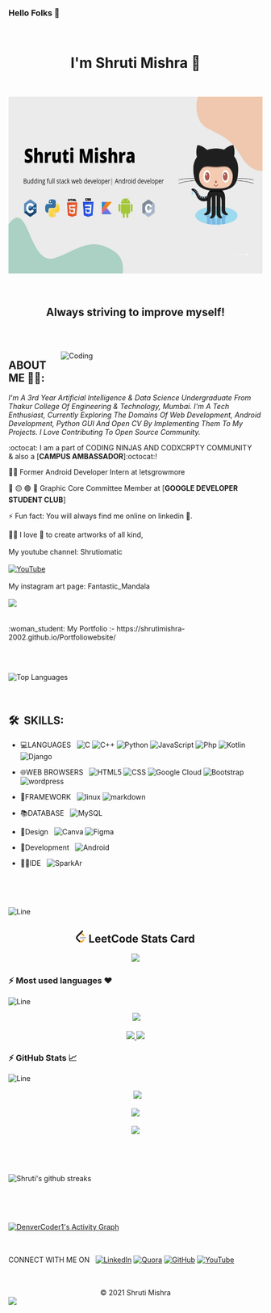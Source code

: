 ### Hello Folks 👋
<br>
<h1 align="center">I'm Shruti Mishra 👋</h1> <br>
<!-- <img src="https://raw.githubusercontent.com/aemmadi/aemmadi/master/wave.gif" width="10px"> -->

<p align="center">
<!--<img src="https://camo.githubusercontent.com/12e0d68f4910f6b0bb4358a6e600ddda201427e01ed1bcf264258900109ea9c6/68747470733a2f2f696d6775722e636f6d2f5a396e317935532e676966" height=400px width=600px>-->
<img src="banner.jpeg" height=350px  width=700px>

</p>
<!-- <br>
<div align="center" width="50">

<img src="https://i.imgur.com/dTYwdG1.gif" alt="Welcome!" width="300"/>

</div> -->
<br>
<h2 align="center"> Always striving to improve myself!</h2>

<br ><br>

<img align="right" alt="Coding" width="400" src="https://cdn.dribbble.com/users/2646423/screenshots/5507196/computer.gif">
<!-- ![Shruti Mishra](https://raw.githubusercontent.com/Trilokia/Trilokia/379277808c61ef204768a61bbc5d25bc7798ccf1/trilokia.svg) -->

   
   ##  ABOUT ME 💁‍♀️: 

 <!--<h3 align="center">A GIRL WITH MANY DREAMS </h3>-->
<p><i> I'm A 3rd Year Artificial Intelligence & Data Science Undergraduate From Thakur College Of Engineering & Technology, Mumbai.
I'm A Tech Enthusiast,
Currently Exploring The Domains Of Web Development, Android Development, Python GUI And Open CV By Implementing Them To My Projects.
I Love Contributing To Open Source Community.

</i></p>

:octocat:  I am a part of CODING NINJAS AND CODXCRPTY COMMUNITY<br>
& also a [**CAMPUS AMBASSADOR**]:octocat:! 

👩‍💻 Former Android Developer Intern at letsgrowmore

:red_circle: :yellow_circle: :green_circle: :large_blue_circle: Graphic Core Committee Member at [**GOOGLE DEVELOPER STUDENT CLUB**]

⚡ Fun fact: You will always find me online on linkedin 😬.

<p>✍🏻 I love 💝 to create artworks of all kind,<br><br>
My youtube channel: Shrutiomatic <br><br>
<a  href="https://youtube.com/channel/UCbSEF01aiA7nSP6Pt3Bllmg" target="_blank"><img alt="YouTube" src="https://img.shields.io/badge/Youtube-%23FF0000.svg?style=for-the-badge&logo=YouTube&logoColor=white" /></a>
<br><br>
My instagram art page: Fantastic_Mandala <br><br>
<a href="https://www.instagram.com/fantastic_mandala/?utm_medium=copy_link" target="_blank"><img src="https://img.shields.io/badge/Instagram-E4405F?style=for-the-badge&logo=instagram&logoColor=white"/></a>
<br><br>
</p>

 <p>:woman_student: My Portfolio :- https://shrutimishra-2002.github.io/Portfoliowebsite/</p>
  <br><br>
  
  ![Top Languages](https://github-readme-stats.vercel.app/api/top-langs/?username=ShrutiMishra-2002)
  <br><br><br>

## 🛠 &nbsp;SKILLS:

- 💻LANGUAGES &nbsp;
  ![C](https://img.shields.io/badge/C-00599C?style=for-the-badge&logo=c&logoColor=white)
  ![C++](https://img.shields.io/badge/C%2B%2B-00599C?style=for-the-badge&logo=c%2B%2B&logoColor=white)
  ![Python](https://img.shields.io/badge/Python-3776AB?style=for-the-badge&logo=python&logoColor=white)
  ![JavaScript](https://img.shields.io/badge/JavaScript-323330?style=for-the-badge&logo=javascript&logoColor=F7DF1E)
  ![Php](https://img.shields.io/badge/PHP-777BB4?style=for-the-badge&logo=php&logoColor=white)
  ![Kotlin](https://img.shields.io/badge/Kotlin-0095D5?&style=for-the-badge&logo=kotlin&logoColor=white)
  ![Django](https://img.shields.io/badge/Django-323330?style=for-the-badge&logo=django&logoColor=F7DF1E)



- 🌐WEB BROWSERS &nbsp;
  ![HTML5](https://img.shields.io/badge/HTML5-E34F26?style=for-the-badge&logo=html5&logoColor=white)
  ![CSS](https://img.shields.io/badge/CSS-239120?&style=for-the-badge&logo=css3&logoColor=white)
  ![Google Cloud](https://img.shields.io/badge/google%20cloud-21759B?style=for-the-badge&logo=googlecloud&logoColor=white)
  ![Bootstrap](https://img.shields.io/badge/Bootstrap-563D7C?style=for-the-badge&logo=bootstrap&logoColor=white)
  ![wordpress](https://img.shields.io/badge/Wordpress-21759B?style=for-the-badge&logo=wordpress&logoColor=white)
         

- 📔FRAMEWORK &nbsp;
 ![linux](https://img.shields.io/badge/Linux-FCC624?style=for-the-badge&logo=linux&logoColor=black) 
 ![markdown](https://img.shields.io/badge/Markdown-000000?style=for-the-badge&logo=markdown&logoColor=white)<br>
 
 
- :books:DATABASE &nbsp;
 ![MySQL](https://img.shields.io/badge/MySQL-005C84?style=for-the-badge&logo=mysql&logoColor=white)
 
 
 - :art:Design &nbsp;
 ![Canva](https://img.shields.io/badge/Canva-%2300C4CC.svg?&style=for-the-badge&logo=Canva&logoColor=white)
 ![Figma](https://img.shields.io/badge/Figma-F24E1E?style=for-the-badge&logo=figma&logoColor=white)
 
 
 - :iphone:Development &nbsp;
 ![Android](https://img.shields.io/badge/Android-3DDC84?style=for-the-badge&logo=android&logoColor=white)


- 👩‍💻IDE &nbsp; ![SparkAr](https://img.shields.io/badge/Spark%20AR-FF5C83?style=for-the-badge&logo=SparkAR&logoColor=white)

 <br><br><br>


<!-- ![Shruti's github stats](https://github-readme-stats.vercel.app/api?username=ShrutiMishra-2002&show_icons=true&theme=merko) -->
<!-- LeetCode Stats Card ❤️ -->
![Line](https://user-images.githubusercontent.com/85225156/171937799-8fc9e255-9889-4642-9c92-6df85fb86e82.gif)
<h2 align="center"><img src="https://github.com/Vikash-8090-Yadav/vikash-8090-yadav/blob/main/images/Tech%20Tools/LeetCode.png" width="20px"> LeetCode Stats Card </h2>
<p align="center">
  <a href="https://leetcode.com/yadav621gzp" target="_blank">
    <img width=60% src="https://leetcode.card.workers.dev/?username=yadav621gzp&theme=dark&extension=activity&border_radius=10"/>
  </a>
</p>

### :zap: Most used languages ❤️
![Line](https://user-images.githubusercontent.com/85225156/171937799-8fc9e255-9889-4642-9c92-6df85fb86e82.gif)

<p align="center">&nbsp;<img src= "https://github-readme-stats.vercel.app/api/top-langs/?username=vikash-8090-yadav&layout=compact&hide=html&theme=dracula&hide_border=true"><br>
<a href="https://github.com/ryo-ma/github-profile-trophy" target="_blank">
    <img src= "https://github-profile-summary-cards.vercel.app/api/cards/repos-per-language?username=vikash-8090-yadav&theme=dracula" alt=""><br>
    <img src= "https://github-profile-summary-cards.vercel.app/api/cards/most-commit-language?username=vikash-8090-yadav&theme=dracula">
    <img width="65%" src= "https://github-profile-summary-cards.vercel.app/api/cards/productive-time?username=AkashSingh3031&theme=radical&utcOffset=5"> 
</a>
</p>



### :zap: GitHub Stats 📈
![Line](https://user-images.githubusercontent.com/85225156/171937799-8fc9e255-9889-4642-9c92-6df85fb86e82.gif)

<p align="center">&nbsp;
  <img align="center" src="https://github-readme-stats.vercel.app/api?username=vikash-8090-yadav&show_icons=true&hide_border=true&show_owner=true&title_color=FFFF00&theme=dark&custom_title=नमस्ते 🙏 Programmers! &layout=compact" /><br><br>
  <img align="center" src="https://github-readme-streak-stats.herokuapp.com/?user=vikash-8090-yadav&theme=radical&custom_title=streak-stats&hide_border=true&layout=compact" /><br><br>
  <img align="center" src="https://github-profile-summary-cards.vercel.app/api/cards/profile-details?username=vikash-8090-yadav&theme=dracula" />
</p>



<br><br><br>

![Shruti's github streaks](https://github-readme-streak-stats.herokuapp.com/?user=ShrutiMishra-2002)
<!-- 
<br><br><br>

[![Readme Card](https://github-readme-stats.vercel.app/api/pin/?username=ShrutiMishra-2002&repo=Festival-website)]
(https://github.com/ShrutiMishra-2002/Festive-Greetings) -->

<br><br><br>
<!-- https://github.com/ashutosh00710/github-readme-activity-graph -->
<a href="https://github.com/ashutosh00710/github-readme-activity-graph"><img alt="DenverCoder1's Activity Graph" src="https://denvercoder1-activity-graph.herokuapp.com/graph/?username=ShrutiMishra-2002&bg_color=1F222E&color=F8D866&line=F85D7F&point=FFFFFF&hide_border=true" /></a>
<br><br><br>

<span>CONNECT WITH ME ON &nbsp;</span>
  <span><a  href="https://www.linkedin.com/in/shruti-mishra-b270a7203" target="_blank"><img alt="LinkedIn" src="https://img.shields.io/badge/linkedin%20-%230077B5.svg?&style=for-the-badge&logo=linkedin&logoColor=white" /></a></span>
  <span><a  href="https://www.quora.com/profile/Shruti-Mishra-710"><img alt=" Quora" src="https://img.shields.io/badge/Quora-%23B92B27.svg?&style=for-the-badge&logo=Quora&logoColor=white"></a></span>
 <span> <a  href=" https://www.linkedin.com/in/shruti-mishra-b270a7203"><img alt="GitHub" src="https://img.shields.io/badge/GitHub-100000?style=for-the-badge&logo=github&logoColor=white"></a></span>
 <span> <a  href="https://youtube.com/channel/UCbSEF01aiA7nSP6Pt3Bllmg" target="_blank"><img alt="YouTube" src="https://img.shields.io/badge/Youtube-%23FF0000.svg?style=for-the-badge&logo=YouTube&logoColor=white" /></a></span>
  

<br/>
<br />
   
  <!-- <div align=center>:copyright: Shruti Mishra</center></div> -->
  <!-- <div align="center">© 2021 Shruti Mishra </div> -->

  <div align="center">
© 2021 Shruti Mishra </div>
<!-- ![Abhinandan Trilokia](https://raw.githubusercontent.com/Trilokia/Trilokia/379277808c61ef204768a61bbc5d25bc7798ccf1/bottom_header.svg) -->
<img src="https://raw.githubusercontent.com/Trilokia/Trilokia/379277808c61ef204768a61bbc5d25bc7798ccf1/bottom_header.svg">


